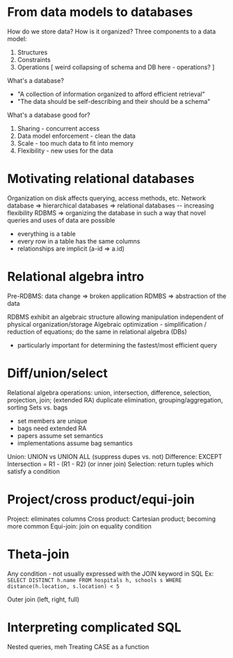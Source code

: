 # From data models to databases
How do we store data? How is it organized? 
Three components to a data model:
1. Structures
2. Constraints
3. Operations
[ weird collapsing of schema and DB here - operations? ]

What's a database? 
* "A collection of information organized to afford efficient retrieval"
* "The data should be self-describing and their should be a schema"

What's a database good for?
1. Sharing - concurrent access
2. Data model enforcement - clean the data
3. Scale - too much data to fit into memory
4. Flexibility - new uses for the data

# Motivating relational databases
Organization on disk affects querying, access methods, etc.
Network database => hierarchical databases => relational databases -- increasing flexibility
RDBMS => organizing the database in such a way that novel queries and uses of data are possible
* everything is a table
* every row in a table has the same columns
* relationships are implicit (a-id => a.id)

# Relational algebra intro
Pre-RDBMS: data change => broken application
RDMBS => abstraction of the data

RDBMS exhibit an algebraic structure allowing manipulation independent of physical organization/storage
Algebraic optimization - simplification / reduction of equations; do the same in relational algebra (DBs)
- particularly important for determining the fastest/most efficient query

# Diff/union/select
Relational algebra operations: union, intersection, difference, selection, projection, join; (extended RA) duplicate elimination, grouping/aggregation, sorting
Sets vs. bags
* set members are unique
* bags need extended RA
* papers assume set semantics
* implementations assume bag semantics

Union: UNION vs UNION ALL (suppress dupes vs. not)
Difference: EXCEPT
Intersection = R1 - (R1 - R2) (or inner join)
Selection: return tuples which satisfy a condition

# Project/cross product/equi-join
Project: eliminates columns
Cross product: Cartesian product; becoming more common
Equi-join: join on equality condition

# Theta-join
Any condition - not usually expressed with the JOIN keyword in SQL
Ex: `SELECT DISTINCT h.name FROM hospitals h, schools s WHERE distance(h.location, s.location) < 5`

Outer join (left, right, full)

# Interpreting complicated SQL
Nested queries, meh
Treating CASE as a function

